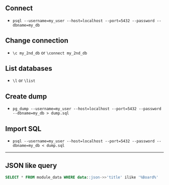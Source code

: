 ## Connect
- `psql --username=my_user --host=localhost --port=5432 --password --dbname=my_db`

## Change connection
- `\c my_2nd_db` or `\connect my_2nd_db`

## List databases
- `\l` or `\list`

## Create dump
- `pg_dump --username=my_user --host=localhost --port=5432 --password --dbname=my_db > dump.sql`

## Import SQL
- `psql --username=my_user --host=localhost --port=5432 --password --dbname=my_db < dump.sql`


---
## JSON like query  

```sql
SELECT * FROM module_data WHERE data::json->>'title' ilike '%Board%'
```


